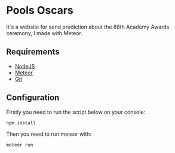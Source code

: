 # Pools Oscars
It´s a website for send prediction about the 88th Academy Awards ceremony, I made with Meteor.


## Requirements
- [NodeJS](https://nodejs.org/en/)
- [Meteor](https://www.meteor.com/)
- [Git](https://git-scm.com/)

## Configuration
Firstly you need to run the script below on your console:
```bash
npm install
```

Then you need to run meteor with:
```bash
meteor run
```




 
